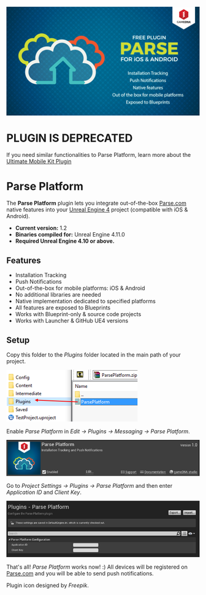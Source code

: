 ![Splash](Resources/Splash.png)

# PLUGIN IS DEPRECATED

If you need similar functionalities to Parse Platform, learn more about the [Ultimate Mobile Kit Plugin](https://forums.unrealengine.com/showthread.php?138716-Ultimate-Mobile-Kit-for-iOS-amp-Android-Firebase)

# Parse Platform

The **Parse Platform** plugin lets you integrate out-of-the-box [Parse.com](http://parse.com) native features into your [Unreal Engine 4](http://www.unrealengine.com) project (compatible with iOS & Android).

* **Current version:** 1.2
* **Binaries compiled for:** Unreal Engine 4.11.0
* **Required Unreal Engine 4.10 or above.**

## Features
* Installation Tracking
* Push Notifications
* Out-of-the-box for mobile platforms: iOS & Android
* No additional libraries are needed
* Native implementation dedicated to specified platforms
* All features are exposed to Blueprints
* Works with Blueprint-only & source code projects
* Works with Launcher & GitHub UE4 versions

## Setup
Copy this folder to the *Plugins* folder located in the main path of your project.

![CopyFiles](Resources/CopyFiles.png)

Enable *Parse Platform* in *Edit -> Plugins -> Messaging -> Parse Platform*.

![EnablePlugin](Resources/EnablePlugin.png)

Go to *Project Settings -> Plugins -> Parse Platform* and then enter *Application ID* and *Client Key*.

![Settings](Resources/Settings.png)

That's all! *Parse Platform* works now! :) All devices will be registered on [Parse.com](http://parse.com) and you will be able to send push notifications.

Plugin icon designed by _Freepik_.

